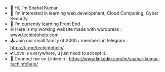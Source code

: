 - 👋 Hi, I’m Snahal Kumar
- 👀 I’m interested in learning web development, Cloud Computing, Cyber Security.
- 🌱 I’m currently learning Front End
- 🌐 Here is my working website made with wordpress : www.techinfohelp.com
- 🕹️ Join our small family of 2000+ members in telegram : https://t.me/techinfohelp/
- 💕 Love is everywhere, u just need to accept it.
- 🔗 Connect me on Linkedin : https://www.linkedin.com/in/snahal-kumar-techinfohelp/

<!---
snahal04/snahal04 is a ✨ special ✨ repository because its `README.md` (this file) appears on your GitHub profile.
You can click the Preview link to take a look at your changes.
--->
